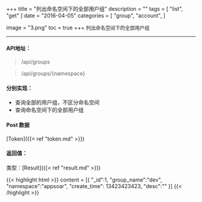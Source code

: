 +++
title = "列出命名空间下的全部用户组"
description = ""
tags = [
    "list",
    "get"
]
date = "2016-04-05"
categories = [
    "group",
    "account",
]

image = "3.png"
toc = true
+++
<font size=2>列出命名空间下的全部用户组</font>
***

#### API地址：

> /api/groups

> /api/groups/{namespace}

#### 分别实现：

* 查询全部的用户组，不区分命名空间
* 查询命名空间下的全部用户组


#### Post 数据

[Token]({{< ref "token.md" >}})



#### 返回值：

类型：[Result]({{< ref "result.md" >}})

{{< highlight html >}}
content = [{
    "_id":1,
    "group_name":"dev",
    "namespace":"appsoar",
    "create_time": 13423423423,
    "desc":""
}]
{{< /highlight >}}
